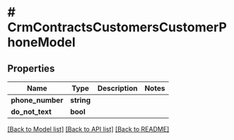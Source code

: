 # # CrmContractsCustomersCustomerPhoneModel

## Properties

Name | Type | Description | Notes
------------ | ------------- | ------------- | -------------
**phone_number** | **string** |  |
**do_not_text** | **bool** |  |

[[Back to Model list]](../../README.md#models) [[Back to API list]](../../README.md#endpoints) [[Back to README]](../../README.md)
